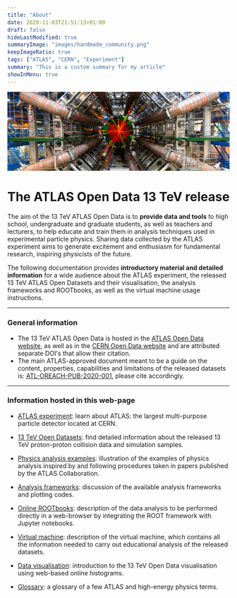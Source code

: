 ```yaml
---
title: "About"
date: 2020-11-03T21:51:13+01:00
draft: false
hideLastModified: true
summaryImage: "images/handmade_community.png"
keepImageRatio: true
tags: ["ATLAS", "CERN", "Experiment"]
summary: "This is a custom summary for my article"
showInMenu: true
---
```


![path](images/detector_background.png)

# **The ATLAS Open Data 13 TeV release**

The aim of the 13 TeV ATLAS Open Data is to **provide data and tools** to high school, undergraduate and graduate students, as well as teachers and lecturers, to help educate and train them in analysis techniques used in experimental particle physics. Sharing data collected by the ATLAS experiment aims to generate excitement and enthusiasm for fundamental research, inspiring physicists of the future.

The following documentation provides **introductory material and detailed information** for a wide audience about the ATLAS experiment, the released 13 TeV ATLAS Open Datasets and their visualisation, the analysis frameworks and ROOTbooks, as well as the virtual machine usage instructions.

---

### General information

+ The 13 TeV ATLAS Open Data is hosted in the [ATLAS Open Data website](http://opendata.atlas.cern), as well as in the [CERN Open Data website](http://opendata.cern.ch/) and are attributed separate DOI's that allow their citation.
+ The main ATLAS-approved document meant to be a guide on the content, properties, capabilities and limitations of the released datasets is: [ATL-OREACH-PUB-2020-001](https://cds.cern.ch/record/2707171), please cite accordingly.

---

### Information hosted in this web-page

+ [ATLAS experiment](atlas/experiment.md): learn about ATLAS: the largest multi-purpose particle detector located at CERN.

+ [13 TeV Open Datasets](datasets/intro.md): find detailed information about the released 13 TeV proton-proton collision data and simulation samples.

+ [Physics analysis examples](physics/intro.md): illustration of the examples of physics analysis inspired by and following procedures taken in papers published by the ATLAS Collaboration.

+ [Analysis frameworks](frameworks/intro.md): discussion of the available analysis frameworks and plotting codes.

+ [Online ROOTbooks](notebooks/analysis-examples.md): description of the data analysis to be performed directly in a web-browser by integrating the ROOT framework with Jupyter notebooks.

+ [Virtual machine](vm/index.md): description of the virtual machine, which contains all the information needed to carry out educational analysis of the released datasets.

+ [Data visualisation](visualization/index.md): introduction to the 13 TeV Open Data visualisation using web-based online histograms.

+ [Glossary](atlas/GLOSSARY.md): a glossary of a few ATLAS and high-energy physics terms.
